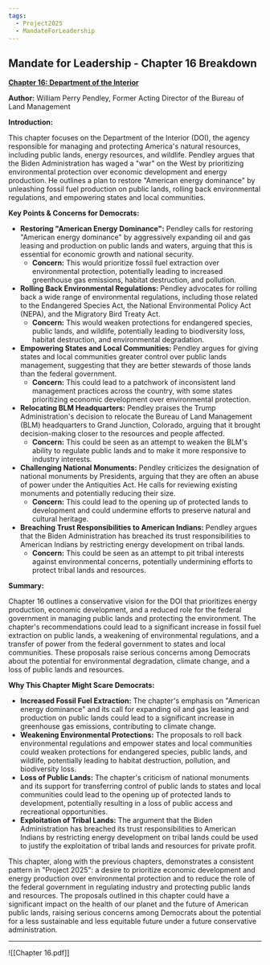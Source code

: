 ```yaml
---
tags:
  - Project2025
  - MandateForLeadership
---
```

## Mandate for Leadership - Chapter 16 Breakdown

**[Chapter 16: Department of the Interior](../../Documents/Project_2025_Chapters/Chapter_16.pdf)**

**Author:** William Perry Pendley, Former Acting Director of the Bureau of Land Management

**Introduction:**

This chapter focuses on the Department of the Interior (DOI), the agency responsible for managing and protecting America's natural resources, including public lands, energy resources, and wildlife. Pendley argues that the Biden Administration has waged a "war" on the West by prioritizing environmental protection over economic development and energy production. He outlines a plan to restore "American energy dominance" by unleashing fossil fuel production on public lands, rolling back environmental regulations, and empowering states and local communities.

**Key Points & Concerns for Democrats:**

* **Restoring "American Energy Dominance":** Pendley calls for restoring "American energy dominance" by aggressively expanding oil and gas leasing and production on public lands and waters, arguing that this is essential for economic growth and national security.
    * **Concern:** This would prioritize fossil fuel extraction over environmental protection, potentially leading to increased greenhouse gas emissions, habitat destruction, and pollution.
* **Rolling Back Environmental Regulations:** Pendley advocates for rolling back a wide range of environmental regulations, including those related to the Endangered Species Act, the National Environmental Policy Act (NEPA), and the Migratory Bird Treaty Act.
    * **Concern:** This would weaken protections for endangered species, public lands, and wildlife, potentially leading to biodiversity loss, habitat destruction, and environmental degradation.
* **Empowering States and Local Communities:** Pendley argues for giving states and local communities greater control over public lands management, suggesting that they are better stewards of those lands than the federal government.
    * **Concern:** This could lead to a patchwork of inconsistent land management practices across the country, with some states prioritizing economic development over environmental protection.
* **Relocating BLM Headquarters:** Pendley praises the Trump Administration's decision to relocate the Bureau of Land Management (BLM) headquarters to Grand Junction, Colorado, arguing that it brought decision-making closer to the resources and people affected.
    * **Concern:** This could be seen as an attempt to weaken the BLM's ability to regulate public lands and to make it more responsive to industry interests.
* **Challenging National Monuments:** Pendley criticizes the designation of national monuments by Presidents, arguing that they are often an abuse of power under the Antiquities Act. He calls for reviewing existing monuments and potentially reducing their size.
    * **Concern:** This could lead to the opening up of protected lands to development and could undermine efforts to preserve natural and cultural heritage.
* **Breaching Trust Responsibilities to American Indians:** Pendley argues that the Biden Administration has breached its trust responsibilities to American Indians by restricting energy development on tribal lands.
    * **Concern:** This could be seen as an attempt to pit tribal interests against environmental concerns, potentially undermining efforts to protect tribal lands and resources.

**Summary:**

Chapter 16 outlines a conservative vision for the DOI that prioritizes energy production, economic development, and a reduced role for the federal government in managing public lands and protecting the environment. The chapter's recommendations could lead to a significant increase in fossil fuel extraction on public lands, a weakening of environmental regulations, and a transfer of power from the federal government to states and local communities. These proposals raise serious concerns among Democrats about the potential for environmental degradation, climate change, and a loss of public lands and resources.

**Why This Chapter Might Scare Democrats:**

* **Increased Fossil Fuel Extraction:** The chapter's emphasis on "American energy dominance" and its call for expanding oil and gas leasing and production on public lands could lead to a significant increase in greenhouse gas emissions, contributing to climate change.
* **Weakening Environmental Protections:** The proposals to roll back environmental regulations and empower states and local communities could weaken protections for endangered species, public lands, and wildlife, potentially leading to habitat destruction, pollution, and biodiversity loss.
* **Loss of Public Lands:** The chapter's criticism of national monuments and its support for transferring control of public lands to states and local communities could lead to the opening up of protected lands to development, potentially resulting in a loss of public access and recreational opportunities.
* **Exploitation of Tribal Lands:** The argument that the Biden Administration has breached its trust responsibilities to American Indians by restricting energy development on tribal lands could be used to justify the exploitation of tribal lands and resources for private profit.

This chapter, along with the previous chapters, demonstrates a consistent pattern in "Project 2025": a desire to prioritize economic development and energy production over environmental protection and to reduce the role of the federal government in regulating industry and protecting public lands and resources. The proposals outlined in this chapter could have a significant impact on the health of our planet and the future of American public lands, raising serious concerns among Democrats about the potential for a less sustainable and less equitable future under a future conservative administration. 

----

![[Chapter 16.pdf]]